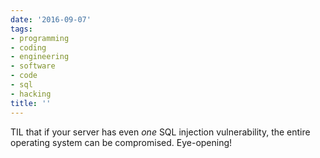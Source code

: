 ```yaml
---
date: '2016-09-07'
tags:
- programming
- coding
- engineering
- software
- code
- sql
- hacking
title: ''
---
```


TIL that if your server has even *one* SQL injection vulnerability, the entire operating system can be compromised. Eye-opening!
